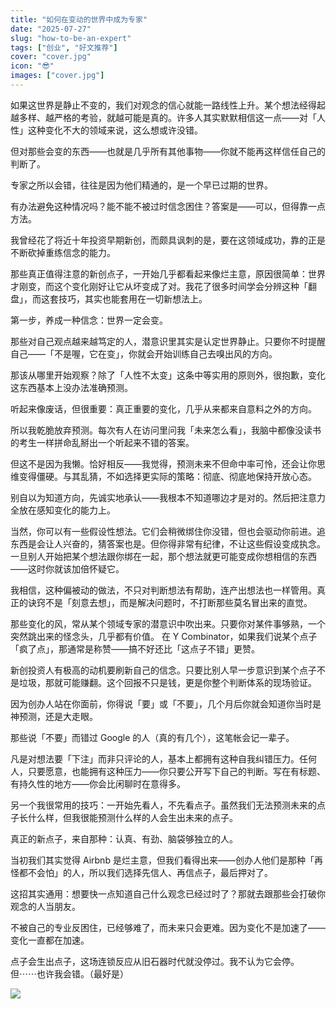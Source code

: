 ```yaml
---
title: "如何在变动的世界中成为专家"
date: "2025-07-27"
slug: "how-to-be-an-expert"
tags: ["创业", "好文推荐"]
cover: "cover.jpg"
icon: "😎"
images: ["cover.jpg"]
---
```

如果这世界是静止不变的，我们对观念的信心就能一路线性上升。某个想法经得起越多样、越严格的考验，就越可能是真的。许多人其实默默相信这一点——对「人性」这种变化不大的领域来说，这么想或许没错。



但对那些会变的东西——也就是几乎所有其他事物——你就不能再这样信任自己的判断了。



专家之所以会错，往往是因为他们精通的，是一个早已过期的世界。



有办法避免这种情况吗？能不能不被过时信念困住？答案是——可以，但得靠一点方法。



我曾经花了将近十年投资早期新创，而颇具讽刺的是，要在这领域成功，靠的正是不断砍掉重练信念的能力。



那些真正值得注意的新创点子，一开始几乎都看起来像烂主意，原因很简单：世界才刚变，而这个变化刚好让它从坏变成了对。我花了很多时间学会分辨这种「翻盘」，而这套技巧，其实也能套用在一切新想法上。



第一步，养成一种信念：世界一定会变。



那些对自己观点越来越笃定的人，潜意识里其实是认定世界静止。只要你不时提醒自己——「不是喔，它在变」，你就会开始训练自己去嗅出风的方向。



那该从哪里开始观察？除了「人性不太变」这条中等实用的原则外，很抱歉，变化这东西基本上没办法准确预测。



听起来像废话，但很重要：真正重要的变化，几乎从来都来自意料之外的方向。



所以我乾脆放弃预测。每次有人在访问里问我「未来怎么看」，我脑中都像没读书的考生一样拼命乱掰出一个听起来不错的答案。



但这不是因为我懒。恰好相反——我觉得，预测未来不但命中率可怜，还会让你思维变得僵硬。与其乱猜，不如选择更实际的策略：彻底、彻底地保持开放心态。



别自以为知道方向，先诚实地承认——我根本不知道哪边才是对的。然后把注意力全放在感知变化的能力上。



当然，你可以有一些假设性想法。它们会稍微绑住你没错，但也会驱动你前进。追东西是会让人兴奋的，猜答案也是。但你得非常有纪律，不让这些假设变成执念。
一旦别人开始把某个想法跟你绑在一起，那个想法就更可能变成你想相信的东西——这时你就该加倍怀疑它。



我相信，这种偏被动的做法，不只对判断想法有帮助，连产出想法也一样管用。真正的诀窍不是「刻意去想」，而是解决问题时，不打断那些莫名冒出来的直觉。



那些变化的风，常从某个领域专家的潜意识中吹出来。只要你对某件事够熟，一个突然跳出来的怪念头，几乎都有价值。
在 Y Combinator，如果我们说某个点子「疯了点」，那通常是称赞——搞不好还比「这点子不错」更赞。



新创投资人有极高的动机要刷新自己的信念。只要比别人早一步意识到某个点子不是垃圾，那就可能赚翻。这个回报不只是钱，更是你整个判断体系的现场验证。



因为创办人站在你面前，你得说「要」或「不要」，几个月后你就会知道你当时是神预测，还是大走眼。



那些说「不要」而错过 Google 的人（真的有几个），这笔帐会记一辈子。



凡是对想法要「下注」而非只评论的人，基本上都拥有这种自我纠错压力。任何人，只要愿意，也能拥有这种压力——你只要公开写下自己的判断。写在有标题、有持久性的地方——你会比闲聊时在意得多。



另一个我很常用的技巧：一开始先看人，不先看点子。虽然我们无法预测未来的点子长什么样，但我很能预测什么样的人会生出未来的点子。



真正的新点子，来自那种：认真、有劲、脑袋够独立的人。



当初我们其实觉得 Airbnb 是烂主意，但我们看得出来——创办人他们是那种「再怪都不会怕」的人，所以我们选择先信人、再信点子，最后押对了。



这招其实通用：想要快一点知道自己什么观念已经过时了？那就去跟那些会打破你观念的人当朋友。



不被自己的专业反困住，已经够难了，而未来只会更难。因为变化不是加速了——变化一直都在加速。



点子会生出点子，这场连锁反应从旧石器时代就没停过。我不认为它会停。
但⋯⋯也许我会错。（最好是）




![](https://prod-files-secure.s3.us-west-2.amazonaws.com/112d0858-5090-4d34-a606-b75eb8d65fd2/46476355-9cf3-4e99-9b7a-3531bc426380/1000202064.png?X-Amz-Algorithm=AWS4-HMAC-SHA256&X-Amz-Content-Sha256=UNSIGNED-PAYLOAD&X-Amz-Credential=ASIAZI2LB466WFKRQ7C7%2F20251031%2Fus-west-2%2Fs3%2Faws4_request&X-Amz-Date=20251031T101457Z&X-Amz-Expires=3600&X-Amz-Security-Token=IQoJb3JpZ2luX2VjEEoaCXVzLXdlc3QtMiJHMEUCID4jELvGO1SjCwRUef4jYdsalp6a8eimdS%2BKMzB72J3CAiEAr2rcWu6%2FnA9jsXM95mt38Acf6h8F8fB0uDfGI6zEmiQq%2FwMIExAAGgw2Mzc0MjMxODM4MDUiDPPtHdGsRAZNeERxOyrcA3%2BEufqNrPPLCigfOQB6FgnsTAP7zpgmmnOI3rvi25%2FRaVH5CYazZfb5169Uu%2FTfzBCW94ORUNpb1GxX5Tc2e%2FHpSgl%2FLF%2BBxNloY895tFhOY06fAcgHFdSfvHXtqs62EUm3%2FKGrZFwh61A3h4vo8gm3qE2TxLp0fVgrP%2BAhgTznegC4OPTuz8GODQdZpm7M1k%2FsNH2ml%2FqvdrKvB%2FPW53izOgek0gDBVL0XSaic5Aa7XDoUkVHKMnx%2BQQ9lZndlyjiKw3mTM3N%2BLqGyGYBLySAqp1a3Nakwl02NudkEnDK66ZXLAgx659YYVu%2BbWRbp4RLFV%2BKSWOHTc3%2B6DBQlLW0O%2Bl4R3OIESsxgwp%2FNCjJZWL2oDsUewtpxoInR7qTjhBNqb7pC3OIMrCasVS%2BzlX3BpcevNcuBJAN6PiLYK%2BOkH99IhF9mecsZBAK2NyYygnTbiAVKcesHIjyu2HuK4qGiXxNV9mMSP6gafzMDc6Z9qqfVzbju%2FjFdLGgQheo3kS2lN6n1jKjw19AUqKvQOcIMXeLtYGpKfA2ET3xTajvNL4RFvOuJcOco2K5CDaKKUAn%2F0Gp0Ew1pPl48wZm5bpHCIhcmZOB02u81Yri1Dy8VGeQU2kejPS55lW%2BEMNWSksgGOqUBbM1h4Du%2FXCOe9jkvXyWcN2ind1XQFBTsvffDZ%2FiLLAFJT86kCl6cDnD8%2F1FaBSsIs%2B0cogzkHY6rXTX9pDhV7nZw6hBuo3Z0OeikKD2TAOD9vS%2B6ILhafHPGEDhuf0GB2AjMxD8lyJzx8PJTnBv3eOhKCq2j87RBWgdBndRjE2Y1TEpwmkiryRRwrETZhYYCIctxeLdPGDj6Af4uZiegNsWX1Ia0&X-Amz-Signature=88ad09f939c9478af720972f296c00fabf5c311a52e51aa334bf8b029d946efd&X-Amz-SignedHeaders=host&x-amz-checksum-mode=ENABLED&x-id=GetObject)

